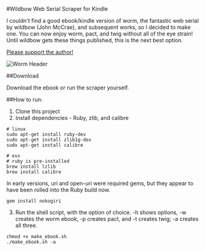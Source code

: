 #Wildbow Web Serial Scraper for Kindle

I couldn't find a good ebook/kindle version of worm, the fantastic web serial by wildbow (John McCrae), and subsequent works, so I decided to make one. You can now enjoy worm, pact, and twig without all of the eye strain! Until wildbow gets these things published, this is the next best option.

[Please support the author!](https://parahumans.wordpress.com/support/)

![Worm Header](http://parahumans.files.wordpress.com/2011/06/cityscape2.jpg)

##Download

Download the ebook or run the scraper yourself.

##How to run:

1. Clone this project
2. Install dependencies - Ruby, zlib, and calibre


  ```command
  # linux
  sudo apt-get install ruby-dev
  sudo apt-get install zlib1g-dev
  sudo apt-get install calibre

  # osx
  # ruby is pre-installed
  brew install lzlib
  brew install calibre
  ```

  In early versions, uri and open-uri were required gems, but they appear to have been rolled into the Ruby build now. 
  ```command
  gem install nokogiri
  ```

3. Run the shell script, with the option of choice. -h shows options, -w creates the worm ebook, -p creates pact, and -t creates twig; -a creates all three.

  ```command
  chmod +x make_ebook.sh
  ./make_ebook.sh -a
  ```
